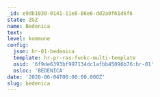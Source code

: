 ```yaml
---
_id: e9db1030-0141-11e8-86e6-dd2a0f61d6f6
state: ZGZ
name: Bedenica
text:
level: kommune
config:
  json: hr-01-bedenica
  template: hr-pr-ras-funkc-multi-template
  osid: '6f9de6393bf997134dc1afbb45096b76:hr-01'
  osloc: 'BEDENICA'
date: '2020-06-04T00:00:00.000Z'
slug: bedenica
---
```

